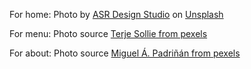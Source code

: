 For home: Photo by <a href="https://unsplash.com/@asrdesignstudio?utm_content=creditCopyText&utm_medium=referral&utm_source=unsplash">ASR Design Studio</a> on <a href="https://unsplash.com/photos/a-bar-with-chairs-and-a-bar-counter-jNWm4XNMFTc?utm_content=creditCopyText&utm_medium=referral&utm_source=unsplash">Unsplash</a>
  
For menu: Photo source <a href='https://www.pexels.com/photo/close-up-of-menu-313700/'>Terje Sollie from pexels</a>

For about: Photo source <a href='https://www.pexels.com/photo/close-up-shot-of-keyboard-buttons-2882509'>Miguel Á. Padriñán from pexels</a>